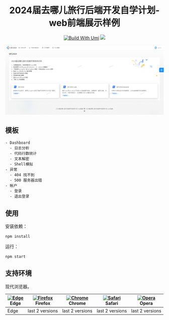 
<h1 align="center">2024届去哪儿旅行后端开发自学计划-web前端展示样例</h1>



<div align="center">

[![Build With Umi](https://img.shields.io/badge/build%20with-umi-028fe4.svg?style=flat-square)](http://umijs.org/)  ![](https://badgen.net/badge/icon/Ant%20Design?icon=https://gw.alipayobjects.com/zos/antfincdn/Pp4WPgVDB3/KDpgvguMpGfqaHPjicRK.svg&label)

![](https://github.com/Shelly111111/qfc2024-web/blob/master/doc/5c5e9926916c4f38f925498ab183d225.png)

</div>

## 模板

```
- Dashboard
  - 日志分析
  - 代码行数统计
  - 文本解密
  - Shell模拟
- 异常
  - 404 找不到
  - 500 服务器出错
- 帐户
  - 登录
  - 退出登录
```

## 使用

安装依赖：

```shell
npm install
```

运行：

```shell
npm start
```

## 支持环境

现代浏览器。

| [<img src="https://raw.githubusercontent.com/alrra/browser-logos/master/src/edge/edge_48x48.png" alt="Edge" width="24px" height="24px" />](http://godban.github.io/browsers-support-badges/)</br>Edge | [<img src="https://raw.githubusercontent.com/alrra/browser-logos/master/src/firefox/firefox_48x48.png" alt="Firefox" width="24px" height="24px" />](http://godban.github.io/browsers-support-badges/)</br>Firefox | [<img src="https://raw.githubusercontent.com/alrra/browser-logos/master/src/chrome/chrome_48x48.png" alt="Chrome" width="24px" height="24px" />](http://godban.github.io/browsers-support-badges/)</br>Chrome | [<img src="https://raw.githubusercontent.com/alrra/browser-logos/master/src/safari/safari_48x48.png" alt="Safari" width="24px" height="24px" />](http://godban.github.io/browsers-support-badges/)</br>Safari | [<img src="https://raw.githubusercontent.com/alrra/browser-logos/master/src/opera/opera_48x48.png" alt="Opera" width="24px" height="24px" />](http://godban.github.io/browsers-support-badges/)</br>Opera |
| --- | --- | --- | --- | --- |
| Edge | last 2 versions | last 2 versions | last 2 versions | last 2 versions |
